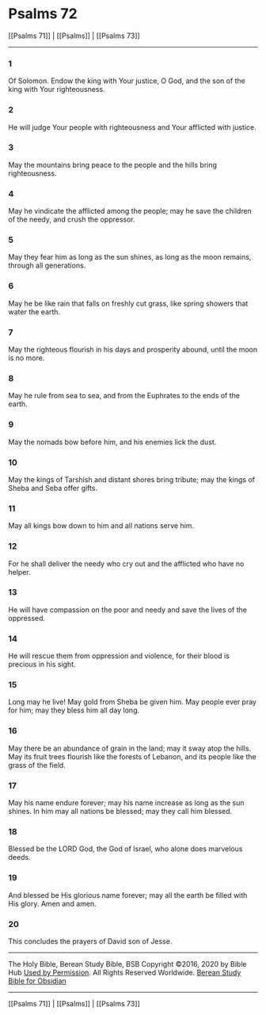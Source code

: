 # Psalms 72

[[Psalms 71]] | [[Psalms]] | [[Psalms 73]]

---

### 1
Of Solomon. Endow the king with Your justice, O God, and the son of the king with Your righteousness.

### 2
He will judge Your people with righteousness and Your afflicted with justice.

### 3
May the mountains bring peace to the people and the hills bring righteousness.

### 4
May he vindicate the afflicted among the people; may he save the children of the needy, and crush the oppressor.

### 5
May they fear him as long as the sun shines, as long as the moon remains, through all generations.

### 6
May he be like rain that falls on freshly cut grass, like spring showers that water the earth.

### 7
May the righteous flourish in his days and prosperity abound, until the moon is no more.

### 8
May he rule from sea to sea, and from the Euphrates to the ends of the earth.

### 9
May the nomads bow before him, and his enemies lick the dust.

### 10
May the kings of Tarshish and distant shores bring tribute; may the kings of Sheba and Seba offer gifts.

### 11
May all kings bow down to him and all nations serve him.

### 12
For he shall deliver the needy who cry out and the afflicted who have no helper.

### 13
He will have compassion on the poor and needy and save the lives of the oppressed.

### 14
He will rescue them from oppression and violence, for their blood is precious in his sight.

### 15
Long may he live! May gold from Sheba be given him. May people ever pray for him; may they bless him all day long.

### 16
May there be an abundance of grain in the land; may it sway atop the hills. May its fruit trees flourish like the forests of Lebanon, and its people like the grass of the field.

### 17
May his name endure forever; may his name increase as long as the sun shines. In him may all nations be blessed; may they call him blessed.

### 18
Blessed be the LORD God, the God of Israel, who alone does marvelous deeds.

### 19
And blessed be His glorious name forever; may all the earth be filled with His glory. Amen and amen.

### 20
This concludes the prayers of David son of Jesse.

---

The Holy Bible, Berean Study Bible, BSB
Copyright ©2016, 2020 by Bible Hub
[Used by Permission](https://berean.bible/terms.htm). All Rights Reserved Worldwide.
[Berean Study Bible for Obsidian](https://github.com/gapmiss/berean-study-bible-for-obsidian)

---

[[Psalms 71]] | [[Psalms]] | [[Psalms 73]]

